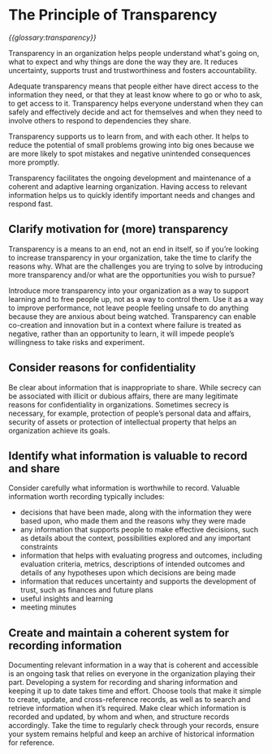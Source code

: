 # The Principle of Transparency 

_{{glossary:transparency}}_

Transparency in an organization helps people understand what's going on, what to expect and why things are done the way they are. It reduces uncertainty, supports trust and trustworthiness and fosters accountability. 

Adequate transparency means that people either have direct access to the information they need, or that they at least know where to go or who to ask, to get access to it. Transparency helps everyone understand when they can safely and effectively decide and act for themselves and when they need to involve others to respond to dependencies they share.

Transparency supports us to learn from, and with each other. It helps to reduce the potential of small problems growing into big ones because we are more likely to spot mistakes and negative unintended consequences more promptly. 

Transparency facilitates the ongoing development and maintenance of a coherent and adaptive learning organization. Having access to relevant information helps us to quickly identify important needs and changes and respond fast.

## Clarify motivation for (more) transparency

Transparency is a means to an end, not an end in itself, so if you’re looking to increase transparency in your organization, take the time to clarify the reasons why. What are the challenges you are trying to solve by introducing more transparency and/or what are the opportunities you wish to pursue?

Introduce more transparency into your organization as a way to support learning and to free people up, not as a way to control them. Use it as a way to improve performance, not leave people feeling unsafe to do anything because they are anxious about being watched. Transparency can enable co-creation and innovation but in a context where failure is treated as negative, rather than an opportunity to learn, it will impede people’s willingness to take risks and experiment.

## Consider reasons for confidentiality

Be clear about information that is inappropriate to share. While secrecy can be associated with illicit or dubious affairs, there are many legitimate reasons for confidentiality in organizations.  Sometimes secrecy is necessary, for example, protection of people’s personal data and affairs, security of assets or protection of intellectual property that helps an organization achieve its goals.

## Identify what information is valuable to record and share

Consider carefully what information is worthwhile to record. Valuable information worth recording typically includes:

-   decisions that have been made, along with the information they were based upon, who made them and the reasons why they were made
-   any information that supports people to make effective decisions, such as details about the context, possibilities explored and any important constraints
-   information that helps with evaluating progress and outcomes, including evaluation criteria, metrics, descriptions of intended outcomes and details of any hypotheses upon which decisions are being made
-   information that reduces uncertainty and supports the development of trust, such as finances and future plans
-   useful insights and learning
-   meeting minutes

## Create and maintain a coherent system for recording information

Documenting relevant information in a way that is coherent and accessible is an ongoing task that relies on everyone in the organization playing their part. Developing a system for recording and sharing information and keeping it up to date takes time and effort. Choose tools that make it simple to create, update, and cross-reference records, as well as to search and retrieve information when it’s required. Make clear which information is recorded and updated, by whom and when, and structure records accordingly. Take the time to regularly check through your records, ensure your system remains helpful and keep an archive of historical information for reference.

